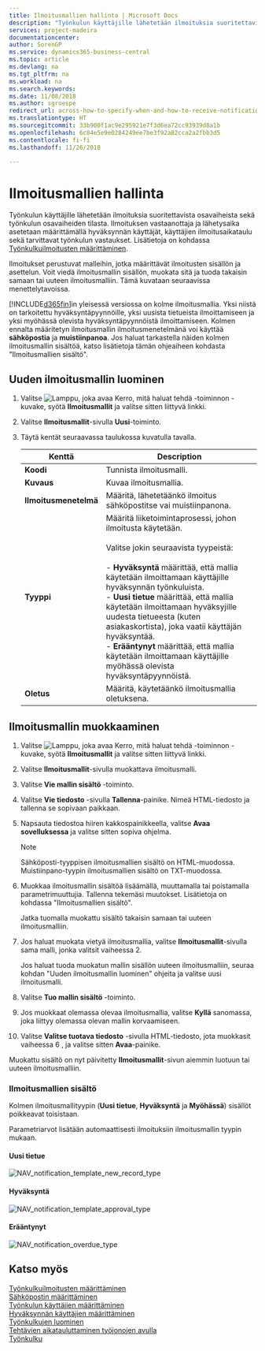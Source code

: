 ```yaml
---
title: Ilmoitusmallien hallinta | Microsoft Docs
description: "Työnkulun käyttäjille lähetetään ilmoituksia suoritettavista osavaiheista sekä työnkulun osavaiheiden tilasta. Ilmoituksen vastaanottaja ja lähetysaika asetetaan määrittämällä hyväksynnän käyttäjät, käyttäjien ilmoitusaikataulu sekä tarvittavat työnkulun vastaukset."
services: project-madeira
documentationcenter: 
author: SorenGP
ms.service: dynamics365-business-central
ms.topic: article
ms.devlang: na
ms.tgt_pltfrm: na
ms.workload: na
ms.search.keywords: 
ms.date: 11/08/2018
ms.author: sgroespe
redirect_url: across-how-to-specify-when-and-how-to-receive-notifications
ms.translationtype: HT
ms.sourcegitcommit: 33b900f1ac9e295921e7f3d6ea72cc93939d8a1b
ms.openlocfilehash: 6c84e5e9e0284249ee7be3f92a82cca2a2fbb3d5
ms.contentlocale: fi-fi
ms.lasthandoff: 11/26/2018

---
```

# <a name="manage-notification-templates"></a>Ilmoitusmallien hallinta
Työnkulun käyttäjille lähetetään ilmoituksia suoritettavista osavaiheista sekä työnkulun osavaiheiden tilasta. Ilmoituksen vastaanottaja ja lähetysaika asetetaan määrittämällä hyväksynnän käyttäjät, käyttäjien ilmoitusaikataulu sekä tarvittavat työnkulun vastaukset. Lisätietoja on kohdassa [Työnkulkuilmoitusten määrittäminen](across-setting-up-workflow-notifications.md).  

 Ilmoitukset perustuvat malleihin, jotka määrittävät ilmoitusten sisällön ja asettelun. Voit viedä ilmoitusmallin sisällön, muokata sitä ja tuoda takaisin samaan tai uuteen ilmoitusmalliin. Tämä kuvataan seuraavissa menettelytavoissa.  

 [!INCLUDE[d365fin](includes/d365fin_md.md)]in yleisessä versiossa on kolme ilmoitusmallia. Yksi niistä on tarkoitettu hyväksyntäpyynnöille, yksi uusista tietueista ilmoittamiseen ja yksi myöhässä olevista hyväksyntäpyynnöistä ilmoittamiseen. Kolmen ennalta määritetyn ilmoitusmallin ilmoitusmenetelmänä voi käyttää **sähköpostia** ja **muistiinpanoa**. Jos haluat tarkastella näiden kolmen ilmoitusmallin sisältöä, katso lisätietoja tämän ohjeaiheen kohdasta "Ilmoitusmallien sisältö".

## <a name="to-create-a-new-notification-template"></a>Uuden ilmoitusmallin luominen  
1.  Valitse ![Lamppu, joka avaa Kerro, mitä haluat tehdä -toiminnon](media/ui-search/search_small.png "Kerro, mitä haluat tehdä") -kuvake, syötä **Ilmoitusmallit** ja valitse sitten liittyvä linkki.  
2.  Valitse **Ilmoitusmallit**-sivulla **Uusi**-toiminto.  
3.  Täytä kentät seuraavassa taulukossa kuvatulla tavalla.  

    |Kenttä|Description|  
    |---------------------------------|---------------------------------------|  
    |**Koodi**|Tunnista ilmoitusmalli.|  
    |**Kuvaus**|Kuvaa ilmoitusmallia.|  
    |**Ilmoitusmenetelmä**|Määritä, lähetetäänkö ilmoitus sähköpostitse vai muistiinpanona.|  
    |**Tyyppi**|Määritä liiketoimintaprosessi, johon ilmoitusta käytetään.<br /><br /> Valitse jokin seuraavista tyypeistä:<br /><br /> -   **Hyväksyntä** määrittää, että mallia käytetään ilmoittamaan käyttäjille hyväksynnän työnkuluista.<br />-   **Uusi tietue** määrittää, että mallia käytetään ilmoittamaan hyväksyjille uudesta tietueesta (kuten asiakaskortista), joka vaatii käyttäjän hyväksyntää.<br />-   **Erääntynyt** määrittää, että mallia käytetään ilmoittamaan käyttäjille myöhässä olevista hyväksyntäpyynnöistä.|  
    |**Oletus**|Määritä, käytetäänkö ilmoitusmallia oletuksena.|  

## <a name="to-modify-a-notification-template"></a>Ilmoitusmallin muokkaaminen  
1.  Valitse ![Lamppu, joka avaa Kerro, mitä haluat tehdä -toiminnon](media/ui-search/search_small.png "Kerro, mitä haluat tehdä") -kuvake, syötä **Ilmoitusmallit** ja valitse sitten liittyvä linkki.  
2.  Valitse **Ilmoitusmallit**-sivulla muokattava ilmoitusmalli.  
3.  Valitse **Vie mallin sisältö** -toiminto.  
4.  Valitse **Vie tiedosto** -sivulla **Tallenna**-painike. Nimeä HTML-tiedosto ja tallenna se sopivaan paikkaan.  
5.  Napsauta tiedostoa hiiren kakkospainikkeella, valitse **Avaa sovelluksessa** ja valitse sitten sopiva ohjelma.  

    > [!NOTE]  
    >  Sähköposti-tyyppisen ilmoitusmallien sisältö on HTML-muodossa. Muistiinpano-tyypin ilmoitusmallien sisältö on TXT-muodossa.  
6.  Muokkaa ilmoitusmallin sisältöä lisäämällä, muuttamalla tai poistamalla parametrimuuttujia. Tallenna tekemäsi muutokset. Lisätietoja on kohdassa "Ilmoitusmallien sisältö".  

    Jatka tuomalla muokattu sisältö takaisin samaan tai uuteen ilmoitusmalliin.  
7.  Jos haluat muokata vietyä ilmoitusmallia, valitse **Ilmoitusmallit**-sivulla sama malli, jonka valitsit vaiheessa 2.  

    Jos haluat tuoda muokatun mallin sisällön uuteen ilmoitusmalliin, seuraa kohdan "Uuden ilmoitusmallin luominen" ohjeita ja valitse uusi ilmoitusmalli.  
8.  Valitse **Tuo mallin sisältö** -toiminto.  
9. Jos muokkaat olemassa olevaa ilmoitusmallia, valitse **Kyllä** sanomassa, joka liittyy olemassa olevan mallin korvaamiseen.  
10. Valitse **Valitse tuotava tiedosto** -sivulla HTML-tiedosto, jota muokkasit vaiheessa 6 , ja valitse sitten **Avaa**-painike.  

Muokattu sisältö on nyt päivitetty **Ilmoitusmallit**-sivun aiemmin luotuun tai uuteen ilmoitusmalliin.  

### <a name="content-of-the-notification-templates"></a>Ilmoitusmallien sisältö  
Kolmen ilmoitusmallityypin (**Uusi tietue**, **Hyväksyntä** ja **Myöhässä**) sisällöt poikkeavat toisistaan.  

Parametriarvot lisätään automaattisesti ilmoituksiin ilmoitusmallin tyypin mukaan.  

#### <a name="new-record"></a>Uusi tietue  
 ![NAV&#95;notification&#95;template&#95;new&#95;record&#95;type](media/nav_notification_template_new_record.png "NAV_notification_template_new_record")  

#### <a name="approval"></a>Hyväksyntä  
 ![NAV&#95;notification&#95;template&#95;approval&#95;type](media/nav_notification_template_approval_type.png "NAV_notification_template_approval_type")  

#### <a name="overdue"></a>Erääntynyt  
 ![NAV&#95;notification&#95;overdue&#95;type](media/nav_notification_overdue_type.png "NAV_notification_overdue_type")  

## <a name="see-also"></a>Katso myös  
 [Työnkulkuilmoitusten määrittäminen](across-setting-up-workflow-notifications.md)   
 [Sähköpostin määrittäminen](admin-how-setup-email.md)   
 [Työnkulun käyttäjien määrittäminen](across-how-to-set-up-workflow-users.md)   
 [Hyväksynnän käyttäjien määrittäminen](across-how-to-set-up-approval-users.md)   
 [Työnkulkujen luominen](across-how-to-create-workflows.md)   
 [Tehtävien aikatauluttaminen työjonojen avulla](admin-job-queues-schedule-tasks.md)   
 [Työnkulku](across-workflow.md)   

